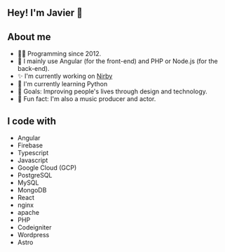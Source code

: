 ## Hey! I'm Javier 🐽

<!--
**javierluz/javierluz** is a ✨ _special_ ✨ repository because its `README.md` (this file) appears on your GitHub profile.

Here are some ideas to get you started:

- 🔭 I’m currently working on ...
- 🌱 I’m currently learning ...
- 👯 I’m looking to collaborate on ...
- 🤔 I’m looking for help with ...
- 💬 Ask me about ...
- 📫 How to reach me: ...
- 😄 Pronouns: ...
- ⚡ Fun fact: ...
-->

## About me
- 🧑‍💻 Programming since 2012.
- 🤖 I mainly use Angular (for the front-end) and PHP or Node.js (for the back-end).
- ✨ I'm currently working on [Nirby](https://nir.by)
- 🌱 I'm currently learning Python
- 🎯 Goals: Improving people's lives through design and technology.
- 🎲 Fun fact: I'm also a music producer and actor.

## I code with
- Angular
- Firebase
- Typescript
- Javascript
- Google Cloud (GCP)
- PostgreSQL
- MySQL
- MongoDB
- React
- nginx
- apache
- PHP
- Codeigniter
- Wordpress
- Astro
